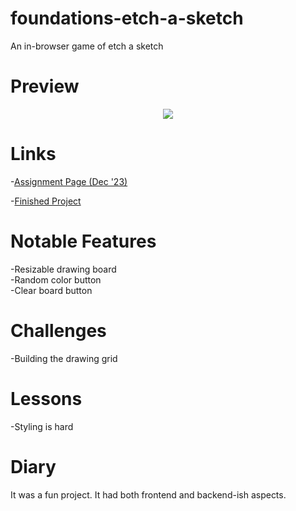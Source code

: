 # foundations-etch-a-sketch
An in-browser game of etch a sketch

# Preview

<div align="center">
    <img src="./images/project-preview.png">
</div>

# Links

-[Assignment Page (Dec '23)](https://www.theodinproject.com/lessons/foundations-etch-a-sketch)

-[Finished Project](https://erreurdesyntaxe.github.io/foundations-etch-a-sketch/)

# Notable Features

-Resizable drawing board  
-Random color button  
-Clear board button  

# Challenges

-Building the drawing grid  

# Lessons

-Styling is hard  

# Diary

It was a fun project. It had both frontend and backend-ish aspects. 